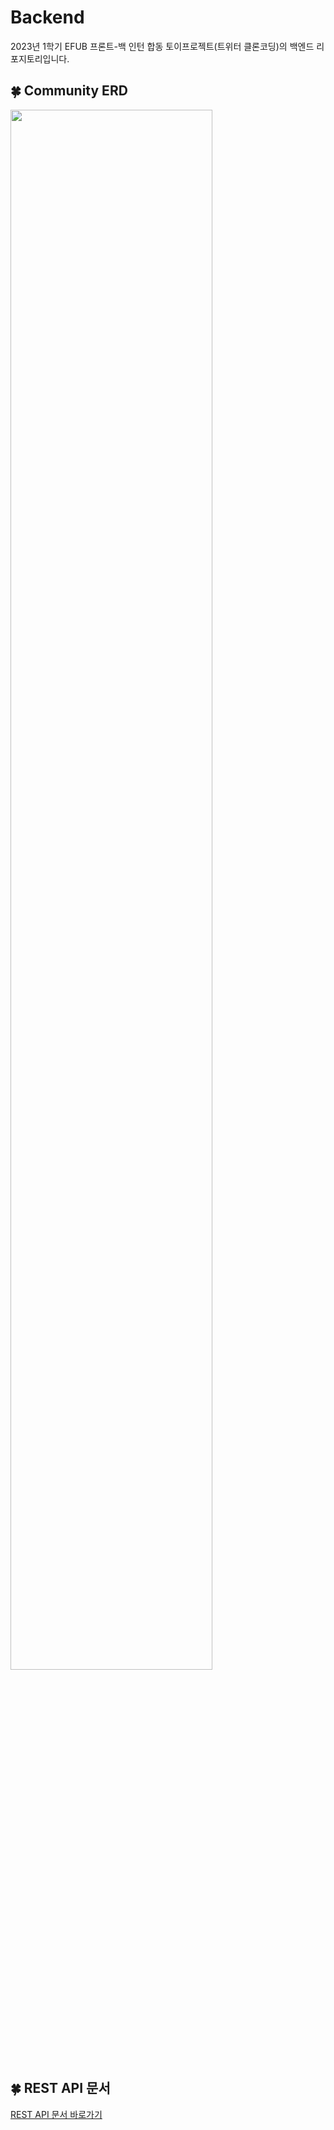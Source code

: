 # Backend
2023년 1학기 EFUB 프론트-백 인턴 합동 토이프로젝트(트위터 클론코딩)의 백엔드 리포지토리입니다.

## 🍀 Community ERD

<img width="80%" src="https://i.imgur.com/JZF9ww5.png"/></br>


## 🍀 REST API 문서 

[REST API 문서 바로가기](https://sphenoid-latency-1e6.notion.site/EFUB-ERD-API-94e72b8e61594a47aa46557ba59cc5b3)
